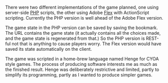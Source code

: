 There were two different implementations of the game planned, one using server-side [PHP](https://php.net/) scripts, the other using Adobe [Flex](https://www.adobe.com/products/flex.html) with ActionScript scripting.  Currently the PHP version is well ahead of the Adobe Flex version.

The game state in the PHP version can be saved by saving the bookmark.  The URL contains the game state (it actually contains all the choices made, and the game state is regenerated from that.)  So the PHP version is REST-ful not that is anything to cause players worry.  The Flex version would have saved its state automatically on the client.

The game was scripted in a home-brew language named Henge for CYOA style games.  The process of producing software interests me as much as the finished result.  Henge was deliberately restrictive and limited, partly to simplify its programming, partly as I wanted to produce simpler games.
